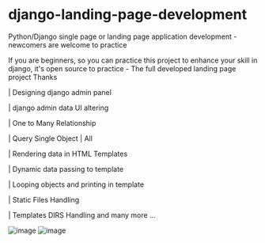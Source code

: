 # django-landing-page-development
Python/Django single page or landing page application development - newcomers are welcome to practice

If you are beginners, so you can practice this project to enhance your skill in django, it's open source to practice - The full developed landing page project
Thanks

| Designing django admin panel

| django admin data UI altering

| One to Many Relationship

| Query Single Object | All

| Rendering data in HTML Templates

| Dynamic data passing to template

| Looping objects and printing in template

| Static Files Handling

| Templates DIRS Handling and many more ...

![image](https://user-images.githubusercontent.com/38884716/124483448-2cd2a000-ddcc-11eb-8bac-137248f63326.png)
![image](https://user-images.githubusercontent.com/38884716/124483393-1cbac080-ddcc-11eb-96ea-bdbb9cffc8f4.png)


